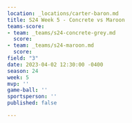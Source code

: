 ```yaml
---
location: _locations/carter-baron.md
title: S24 Week 5 - Concrete vs Maroon
teams-score:
- team: _teams/s24-concrete-grey.md
  score: 
- team: _teams/s24-maroon.md
  score: 
field: "3"
date: 2023-04-02 12:30:00 -0400
season: 24
week: 5
mvp: ''
game-ball: ''
sportsperson: ''
published: false

---
```

